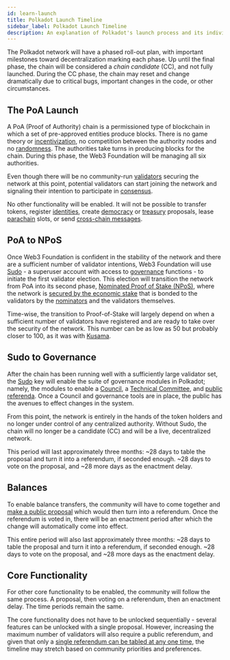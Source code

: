 ```yaml
---
id: learn-launch
title: Polkadot Launch Timeline
sidebar_label: Polkadot Launch Timeline
description: An explanation of Polkadot's launch process and its individual phases
---
```


The Polkadot network will have a phased roll-out plan, with important milestones toward
decentralization marking each phase. Up until the final phase, the chain will be considered a _chain
candidate_ (CC), and not fully launched. During the CC phase, the chain may reset and change
dramatically due to critical bugs, important changes in the code, or other circumstances.

## The PoA Launch

A PoA (Proof of Authority) chain is a permissioned type of blockchain in which a set of pre-approved
entities produce blocks. There is no game theory or [incentivization](learn-staking), no competition
between the authority nodes and no [randomness](learn-randomness). The authorities take turns in
producing blocks for the chain. During this phase, the Web3 Foundation will be managing all six
authorities.

Even though there will be no community-run [validators](maintain-validator) securing the network at
this point, potential validators can start joining the network and signaling their intention to
participate in [consensus](learn-consensus).

No other functionality will be enabled. It will not be possible to transfer tokens, register
[identities](learn-identity), create [democracy](maintain-guides-democracy) or
[treasury](learn-treasury) proposals, lease [parachain](learn-parachains) slots, or send
[cross-chain messages](learn-crosschain).

## PoA to NPoS

Once Web3 Foundation is confident in the stability of the network and there are a sufficient number
of validator intentions, Web3 Foundation will use [Sudo](https://youtu.be/InekMjJpVdo) - a superuser
account with access to [governance](learn-governance) functions - to initiate the first validator
election. This election will transition the network from PoA into its second phase,
[Nominated Proof of Stake (NPoS)](learn-staking), where the network is
[secured by the economic stake](learn-security) that is bonded to the validators by the
[nominators](maintain-nominator) and the validators themselves.

Time-wise, the transition to Proof-of-Stake will largely depend on when a sufficient number of
validators have registered and are ready to take over the security of the network. This number can
be as low as 50 but probably closer to 100, as it was with [Kusama](https://kusama.network).

## Sudo to Governance

After the chain has been running well with a sufficiently large validator set, the
[Sudo](https://youtu.be/InekMjJpVdo) key will enable the suite of governance modules in Polkadot;
namely, the modules to enable a [Council](learn-governance#council), a
[Technical Committee](learn-governance#technical-committee), and
[public referenda](learn-governance#public-referenda). Once a Council and governance tools are in
place, the public has the avenues to effect changes in the system.

From this point, the network is entirely in the hands of the token holders and no longer under
control of any centralized authority. Without Sudo, the chain will no longer be a candidate (CC) and
will be a live, decentralized network.

This period will last approximately three months: ~28 days to table the proposal and turn it into a
referendum, if seconded enough. ~28 days to vote on the proposal, and ~28 more days as the enactment
delay.

## Balances

To enable balance transfers, the community will have to come together and
[make a public proposal](maintain-guides-democracy) which would then turn into a referendum. Once
the referendum is voted in, there will be an enactment period after which the change will
automatically come into effect.

This entire period will also last approximately three months: ~28 days to table the proposal and
turn it into a referendum, if seconded enough. ~28 days to vote on the proposal, and ~28 more days
as the enactment delay.

## Core Functionality

For other core functionality to be enabled, the community will follow the same process. A proposal,
then voting on a referendum, then an enactment delay. The time periods remain the same.

The core functionality does not have to be unlocked sequentially - several features can be unlocked
with a single proposal. However, increasing the maximum number of validators will also require a
public referendum, and given that only a
[single referendum can be tabled at any one time](learn-governance#council-referenda), the timeline
may stretch based on community priorities and preferences.
